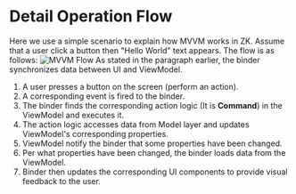 # Detail Operation Flow

Here we use a simple scenario to explain how MVVM works in ZK. Assume that a user click a button then "Hello World" text appears. The flow is as follows:
![MVVM Flow](http://books.zkoss.org/images/f/fb/SmallTalk_MVVM_HELLO_FLOW.png)
As stated in the paragraph earlier, the binder synchronizes data between UI and ViewModel.

1. A user presses a button on the screen (perform an action).
2. A corresponding event is fired to the binder.
3. The binder finds the corresponding action logic (It is **Command**) in the ViewModel and executes it.
4. The action logic accesses data from Model layer and updates ViewModel's corresponding properties.
5. ViewModel notify the binder that some properties have been changed.
6. Per what properties have been changed, the binder loads data from the ViewModel.
7. Binder then updates the corresponding UI components to provide visual feedback to the user.
